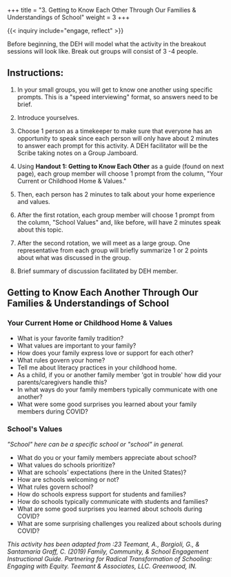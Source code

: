 +++
title = "3. Getting to Know Each Other Through Our Families & Understandings of School"
weight = 3
+++

{{< inquiry include="engage, reflect" >}}

Before beginning, the DEH will model what the activity in the breakout sessions will look like. Break out groups will consist of 3 -4 people.

## Instructions:

1. In your small groups, you will get to know one another using specific prompts. This is a "speed interviewing" format, so answers need to be brief.

2. Introduce yourselves.

3. Choose 1 person as a timekeeper to make sure that everyone has an opportunity to speak since each person will only have about 2 minutes to answer each prompt for this activity. A DEH facilitator will be the Scribe taking notes on a Group Jamboard.

4. Using **Handout 1: Getting to Know Each Other** as a guide (found on next page), each group member will choose 1 prompt from the column, "Your Current or Childhood Home & Values."

5. Then, each person has 2 minutes to talk about your home experience and values.

6. After the first rotation, each group member will choose 1 prompt from the column, "School Values" and, like before, will have 2 minutes speak about this topic.

7. After the second rotation, we will meet as a large group. One representative from each group will briefly summarize 1 or 2 points about what was discussed in the group.

8. Brief summary of discussion facilitated by DEH member.

## Getting to Know Each Another Through Our Families & Understandings of School

### Your Current Home or Childhood Home & Values

- What is your favorite family tradition?
- What values are important to your family?
- How does your family express love or support for each other?
- What rules govern your home?
- Tell me about literacy practices in your childhood home.
- As a child, if you or another family member 'got in trouble' how did your parents/caregivers handle this?
- In what ways do your family members typically communicate with one another?
- What were some good surprises you learned about your family members during COVID?

### School's Values

*"School" here can be a specific school or "school" in general.*

- What do you or your family members appreciate about school?
- What values do schools prioritize?
- What are schools' expectations (here in the United States)?
- How are schools welcoming or not?
- What rules govern school?
- How do schools express support for students and families?
- How do schools typically communicate with students and families?
- What are some good surprises you learned about schools during COVID?
- What are some surprising challenges you realized about schools during COVID?

*This activity has been adapted from :23 Teemant, A., Borgioli, G., & Santamaría Graff, C. (2019) Family, Community, & School Engagement Instructional Guide. Partnering for Radical Transformation of Schooling: Engaging with Equity. Teemant & Associates, LLC. Greenwood, IN.*
